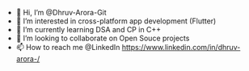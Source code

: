 - 👋 Hi, I’m @Dhruv-Arora-Git
- 👀 I’m interested in cross-platform app development (Flutter)
- 🌱 I’m currently learning DSA and CP in C++
- 💞️ I’m looking to collaborate on Open Souce projects
- 📫 How to reach me @LinkedIn https://www.linkedin.com/in/dhruv-arora-/

<!---
Dhruv-Arora-Git/Dhruv-Arora-Git is a ✨ special ✨ repository because its `README.md` (this file) appears on your GitHub profile.
You can click the Preview link to take a look at your changes.
--->
